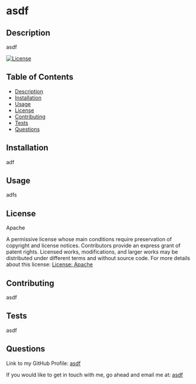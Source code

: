 
# asdf

## Description
asdf

[![License](https://img.shields.io/badge/License-Apache%202.0-blue.svg?style=for-the-badge)](https://opensource.org/licenses/Apache-2.0)

## Table of Contents

* [Description](#description)
* [Installation](#installation)
* [Usage](#usage)
* [License](#license)
* [Contributing](#contributing)
* [Tests](#tests)
* [Questions](#questions)

## Installation
adf

## Usage
adfs

## License
Apache

A permissive license whose main conditions require preservation of copyright and license notices. Contributors provide an express grant of patent rights. Licensed works, modifications, and larger works may be distributed under different terms and without source code. For more details about this license: [License: Apache](https://opensource.org/licenses/Apache-2.0)

## Contributing
asdf

## Tests
asdf

## Questions
Link to my GitHub Profile: [asdf](https://github.com/asdf)

If you would like to get in touch with me, go ahead and email me at: [asdf](mailto:asdf)